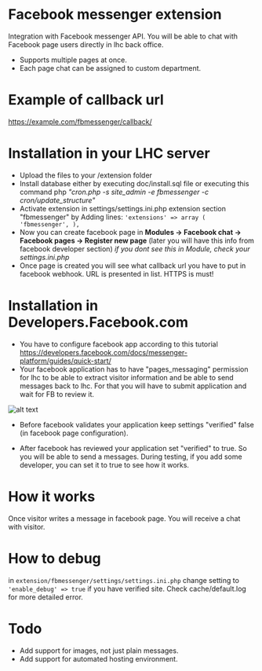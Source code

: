# Facebook messenger extension
Integration with Facebook messenger API. You will be able to chat with Facebook page users directly in lhc back office.
 * Supports multiple pages at once.
 * Each page chat can be assigned to custom department.

# Example of callback url
https://example.com/fbmessenger/callback/<id>

# Installation in your LHC server
* Upload the files to your /extension folder
* Install database either by executing doc/install.sql file or executing this command php _"cron.php -s site_admin -e fbmessenger -c cron/update_structure"_
* Activate extension in settings/settings.ini.php extension section "fbmessenger" by Adding lines: 
<code>'extensions' =>  array (  'fbmessenger',  ),	</code> 
* Now you can create facebook page in **Modules -> Facebook chat -> Facebook pages -> Register new page** (later you will have this info from facebook developer section) _if you dont see this in Module, check your settings.ini.php_
* Once page is created you will see what callback url you have to put in facebook webhook. URL is presented in list. HTTPS is must!

# Installation in Developers.Facebook.com
 
 * You have to configure facebook app according to this tutorial https://developers.facebook.com/docs/messenger-platform/guides/quick-start/
 * Your facebook application has to have "pages_messaging" permission for lhc to be able to extract visitor information and be able to send messages back to lhc. For that you will have to submit application and wait for FB to review it.
 
 ![alt text](http://chatconclientes.info/github/submit.jpg)
 
 * Before facebook validates your application keep settings "verified" false (in facebook page configuration).
 
 * After facebook has reviewed your application set "verified" to true. So you will be able to send a messages. During testing, if you add some developer, you can set it to true to see how it works.
 
# How it works
Once visitor writes a message in facebook page. You will receive a chat with visitor.

# How to debug
in <code>extension/fbmessenger/settings/settings.ini.php</code> change setting to <code>'enable_debug' => true</code> if you have verified site. Check cache/default.log for more detailed error.

# Todo
 * Add support for images, not just plain messages.
 * Add support for automated hosting environment.
